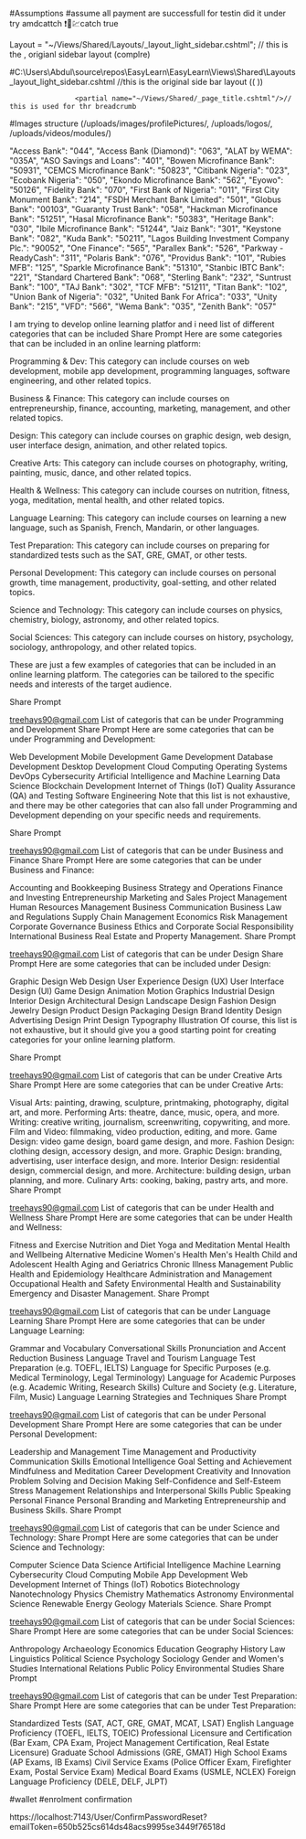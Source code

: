 ﻿#Assumptions
    #assume all payment are successfull for testin  did it under try amdcattch
    ❗🎊💹catch true 


 Layout = "~/Views/Shared/Layouts/_layout_light_sidebar.cshtml"; // this is the ,  origianl sidebar layout (complre)





#C:\Users\Abdul\source\repos\EasyLearn\EasyLearn\Views\Shared\Layouts\_layout_light_sidebar.cshtml  //this is the original side bar layout (( <partial name="~/Views/Shared/_sidebar.cshtml"/>))


                    <partial name="~/Views/Shared/_page_title.cshtml"/>// this is used for thr breadcrumb

                    

#Images structure (/uploads/images/profilePictures/, /uploads/logos/, /uploads/videos/modules/)


"Access Bank": "044",
  "Access Bank (Diamond)": "063",
  "ALAT by WEMA": "035A",
  "ASO Savings and Loans": "401",
  "Bowen Microfinance Bank": "50931",
  "CEMCS Microfinance Bank": "50823",
  "Citibank Nigeria": "023",
  "Ecobank Nigeria": "050",
  "Ekondo Microfinance Bank": "562",
  "Eyowo": "50126",
  "Fidelity Bank": "070",
  "First Bank of Nigeria": "011",
  "First City Monument Bank": "214",
  "FSDH Merchant Bank Limited": "501",
  "Globus Bank": "00103",
  "Guaranty Trust Bank": "058",
  "Hackman Microfinance Bank": "51251",
  "Hasal Microfinance Bank": "50383",
  "Heritage Bank": "030",
  "Ibile Microfinance Bank": "51244",
  "Jaiz Bank": "301",
  "Keystone Bank": "082",
  "Kuda Bank": "50211",
  "Lagos Building Investment Company Plc.": "90052",
  "One Finance": "565",
  "Parallex Bank": "526",
  "Parkway - ReadyCash": "311",
  "Polaris Bank": "076",
  "Providus Bank": "101",
  "Rubies MFB": "125",
  "Sparkle Microfinance Bank": "51310",
  "Stanbic IBTC Bank": "221",
  "Standard Chartered Bank": "068",
  "Sterling Bank": "232",
  "Suntrust Bank": "100",
  "TAJ Bank": "302",
  "TCF MFB": "51211",
  "Titan Bank": "102",
  "Union Bank of Nigeria": "032",
  "United Bank For Africa": "033",
  "Unity Bank": "215",
  "VFD": "566",
  "Wema Bank": "035",
  "Zenith Bank": "057"









  I am trying to develop online learning platfor and i need list of different categories that can be included
Share Prompt
Here are some categories that can be included in an online learning platform:

Programming & Dev: This category can include courses on web development, mobile app development, programming languages, software engineering, and other related topics.

Business & Finance: This category can include courses on entrepreneurship, finance, accounting, marketing, management, and other related topics.

Design: This category can include courses on graphic design, web design, user interface design, animation, and other related topics.

Creative Arts: This category can include courses on photography, writing, painting, music, dance, and other related topics.

Health & Wellness: This category can include courses on nutrition, fitness, yoga, meditation, mental health, and other related topics.

Language Learning: This category can include courses on learning a new language, such as Spanish, French, Mandarin, or other languages.

Test Preparation: This category can include courses on preparing for standardized tests such as the SAT, GRE, GMAT, or other tests.

Personal Development: This category can include courses on personal growth, time management, productivity, goal-setting, and other related topics.

Science and Technology: This category can include courses on physics, chemistry, biology, astronomy, and other related topics.

Social Sciences: This category can include courses on history, psychology, sociology, anthropology, and other related topics.

These are just a few examples of categories that can be included in an online learning platform. The categories can be tailored to the specific needs and interests of the target audience.

Share Prompt




treehays90@gmail.com
List of categoris that can be under Programming and Development
Share Prompt
Here are some categories that can be under Programming and Development:

Web Development
Mobile Development
Game Development
Database Development
Desktop Development
Cloud Computing
Operating Systems
DevOps
Cybersecurity
Artificial Intelligence and Machine Learning
Data Science
Blockchain Development
Internet of Things (IoT)
Quality Assurance (QA) and Testing
Software Engineering
Note that this list is not exhaustive, and there may be other categories that can also fall under Programming and Development depending on your specific needs and requirements.

Share Prompt




treehays90@gmail.com
List of categoris that can be under Business and Finance
Share Prompt
Here are some categories that can be under Business and Finance:

Accounting and Bookkeeping
Business Strategy and Operations
Finance and Investing
Entrepreneurship
Marketing and Sales
Project Management
Human Resources Management
Business Communication
Business Law and Regulations
Supply Chain Management
Economics
Risk Management
Corporate Governance
Business Ethics and Corporate Social Responsibility
International Business
Real Estate and Property Management.
Share Prompt




treehays90@gmail.com
List of categoris that can be under Design
Share Prompt
Here are some categories that can be included under Design:

Graphic Design
Web Design
User Experience Design (UX)
User Interface Design (UI)
Game Design
Animation
Motion Graphics
Industrial Design
Interior Design
Architectural Design
Landscape Design
Fashion Design
Jewelry Design
Product Design
Packaging Design
Brand Identity Design
Advertising Design
Print Design
Typography
Illustration
Of course, this list is not exhaustive, but it should give you a good starting point for creating categories for your online learning platform.

Share Prompt




treehays90@gmail.com
List of categoris that can be under Creative Arts
Share Prompt
Here are some categories that can be under Creative Arts:

Visual Arts: painting, drawing, sculpture, printmaking, photography, digital art, and more.
Performing Arts: theatre, dance, music, opera, and more.
Writing: creative writing, journalism, screenwriting, copywriting, and more.
Film and Video: filmmaking, video production, editing, and more.
Game Design: video game design, board game design, and more.
Fashion Design: clothing design, accessory design, and more.
Graphic Design: branding, advertising, user interface design, and more.
Interior Design: residential design, commercial design, and more.
Architecture: building design, urban planning, and more.
Culinary Arts: cooking, baking, pastry arts, and more.
Share Prompt




treehays90@gmail.com
List of categoris that can be under  Health and Wellness
Share Prompt
Here are some categories that can be under Health and Wellness:

Fitness and Exercise
Nutrition and Diet
Yoga and Meditation
Mental Health and Wellbeing
Alternative Medicine
Women's Health
Men's Health
Child and Adolescent Health
Aging and Geriatrics
Chronic Illness Management
Public Health and Epidemiology
Healthcare Administration and Management
Occupational Health and Safety
Environmental Health and Sustainability
Emergency and Disaster Management.
Share Prompt




treehays90@gmail.com
List of categoris that can be under Language Learning
Share Prompt
Here are some categories that can be under Language Learning:

Grammar and Vocabulary
Conversational Skills
Pronunciation and Accent Reduction
Business Language
Travel and Tourism Language
Test Preparation (e.g. TOEFL, IELTS)
Language for Specific Purposes (e.g. Medical Terminology, Legal Terminology)
Language for Academic Purposes (e.g. Academic Writing, Research Skills)
Culture and Society (e.g. Literature, Film, Music)
Language Learning Strategies and Techniques
Share Prompt




treehays90@gmail.com
List of categoris that can be under Personal Development
Share Prompt
Here are some categories that can be under Personal Development:

Leadership and Management
Time Management and Productivity
Communication Skills
Emotional Intelligence
Goal Setting and Achievement
Mindfulness and Meditation
Career Development
Creativity and Innovation
Problem Solving and Decision Making
Self-Confidence and Self-Esteem
Stress Management
Relationships and Interpersonal Skills
Public Speaking
Personal Finance
Personal Branding and Marketing
Entrepreneurship and Business Skills.
Share Prompt




treehays90@gmail.com
List of categoris that can be under Science and Technology: 
Share Prompt
Here are some categories that can be under Science and Technology:

Computer Science
Data Science
Artificial Intelligence
Machine Learning
Cybersecurity
Cloud Computing
Mobile App Development
Web Development
Internet of Things (IoT)
Robotics
Biotechnology
Nanotechnology
Physics
Chemistry
Mathematics
Astronomy
Environmental Science
Renewable Energy
Geology
Materials Science.
Share Prompt




treehays90@gmail.com
List of categoris that can be under Social Sciences: 
Share Prompt
Here are some categories that can be under Social Sciences:

Anthropology
Archaeology
Economics
Education
Geography
History
Law
Linguistics
Political Science
Psychology
Sociology
Gender and Women's Studies
International Relations
Public Policy
Environmental Studies
Share Prompt




treehays90@gmail.com
List of categoris that can be under Test Preparation:
Share Prompt
Here are some categories that can be under Test Preparation:

Standardized Tests (SAT, ACT, GRE, GMAT, MCAT, LSAT)
English Language Proficiency (TOEFL, IELTS, TOEIC)
Professional Licensure and Certification (Bar Exam, CPA Exam, Project Management Certification, Real Estate Licensure)
Graduate School Admissions (GRE, GMAT)
High School Exams (AP Exams, IB Exams)
Civil Service Exams (Police Officer Exam, Firefighter Exam, Postal Service Exam)
Medical Board Exams (USMLE, NCLEX)
Foreign Language Proficiency (DELE, DELF, JLPT)









#wallet 
#enrolment confirmation



https://localhost:7143/User/ConfirmPasswordReset?emailToken=650b525cs614ds48acs9995se3449f76518d